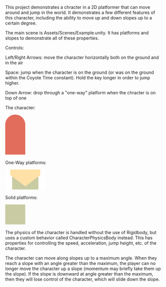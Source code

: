 This project demonstrates a chracter in a 2D platformer that can move around and jump in the world. It demonstrates a few different features of this character, including the ability to move up and down slopes up to a certain degree.

The main scene is Assets/Scenes/Example.unity. It has platforms and slopes to demonstrate all of these properties.

Controls:

Left/Right Arrows: move the character horizontally both on the ground and in the air

Space: jump when the character is on the ground (or was on the ground within the Coyote Time constant). Hold the key longer in order to jump higher.

Down Arrow: drop through a "one-way" platform when the chracter is on top of one

The character:

![Character](Assets/Textures/character.png)

One-Way platforms:

![One-Way Platform](Assets/Textures/platform.png)

Solid platforms:

![Solid Platform](Assets/Textures/solid.png)

The physics of the character is handled without the use of Rigidbody, but uses a custom behavior called CharacterPhysicsBody instead. This has properties for controlling the speed, acceleration, jump height, etc. of the character.

The character can move along slopes up to a maximum angle. When they reach a slope with an angle greater than the maximum, the player can no longer move the character up a slope (momentum may briefly take them up the slope). If the slope is downward at angle greater than the maximum, then they will lose control of the character, which will slide down the slope.